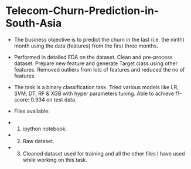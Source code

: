 # Telecom-Churn-Prediction-in-South-Asia

* The business objective is to predict the churn in the last (i.e. the ninth) month using the data (features) from the first three months.

* Performed in detailed EDA on the dataset. Clean and pre-process dataset. Prepare new feature and generate Target class using other features. Removed outliers from lots of features and reduced the no of features.

* The task is a binary classification task. Tried various models like LR, SVM, DT, RF & XGB with hyper parameters tuning. Able to achieve f1-score: 0.934 on test data.
*  Files available:
*  1. ipython notebook.
*  2. Raw dataset.
*  3. Cleaned dataset used for training and all the other files I have used while working on this task.

